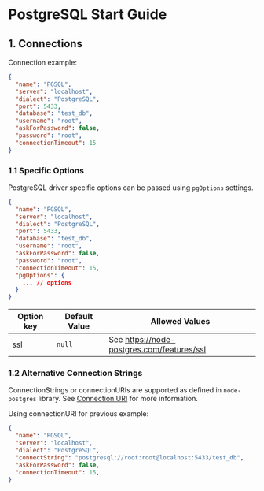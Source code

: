 
# PostgreSQL Start Guide

## 1. Connections

Connection example:
```json
{
  "name": "PGSQL",
  "server": "localhost",
  "dialect": "PostgreSQL",
  "port": 5433,
  "database": "test_db",
  "username": "root",
  "askForPassword": false,
  "password": "root",
  "connectionTimeout": 15
}
```

### 1.1 Specific Options

PostgreSQL driver specific options can be passed using `pgOptions` settings.

```json
{
  "name": "PGSQL",
  "server": "localhost",
  "dialect": "PostgreSQL",
  "port": 5433,
  "database": "test_db",
  "username": "root",
  "askForPassword": false,
  "password": "root",
  "connectionTimeout": 15,
  "pgOptions": {
    ... // options
  }
}
```

| Option key  | Default Value | Allowed Values |
| ------------- | ------------- | ------------- |
| ssl  | `null`  | See https://node-postgres.com/features/ssl |


### 1.2 Alternative Connection Strings

ConnectionStrings or connectionURIs are supported as defined in `node-postgres` library. See [Connection URI](https://node-postgres.com/features/connecting#connection-uri) for more information.

Using connectionURI for previous example:

```json
{
  "name": "PGSQL",
  "server": "localhost",
  "dialect": "PostgreSQL",
  "connectString": "postgresql://root:root@localhost:5433/test_db",
  "askForPassword": false,
  "connectionTimeout": 15,
}
```
